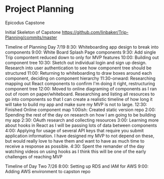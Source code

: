 # Project Planning
Epicodus Capstone

Initial Skeleton of Capstone 
https://github.com/linbaker/Trip-Planning/commits/master

Timeline of Planning Day 7/19
8:30: Whiteboarding app design to break into components
9:00: White Board Splash Page components
9:30: Add single Trip compontent reduced down to only for MVP features
10:00: Building out component tree
10:30: Sketch out individual login and sign up design. Research into user authentication to see how component tree should be structured
11:00: Returning to whiteboarding to draw boxes around each component, deciding on component hierarchy 
11:30-onward: Researching mapping out React components to confirm I'm doing it right, restructuring component tree
12:00: Moved to online diagraming of components as I ran out of room on paper/whiteboard. Researching and listing all resources to go into components so that I can create a realistic timeline of how long it will take to build my app and make sure my MVP is not to large. 
12:30: Finished Online component map
1:00ish: Created static version repo
2:00: Spending the rest of the day on research on how I am going to be building my app
2:30: OAuth research and collecting resources 
3:00: Learning more about hooks in React as I will be passing lots of data between components
4:00: Applying for usage of several API keys that require you submit application information. I have designed my MVP to not depend on these, but would really love to have them and want to have as much time to receive a response as possible. 
4:30: Spent the remander of the day watching videos on using hooks as I think this will be one of the early challenges of reaching MVP

Timeline of Day Two 7/26
8:00: Setting up RDS and IAM for AWS
9:00: Adding AWS environment to capston repo
